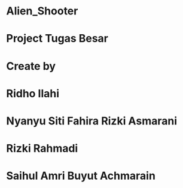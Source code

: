 # Alien_Shooter
# Project Tugas Besar
# Create by
# Ridho Ilahi
# Nyanyu Siti Fahira Rizki Asmarani
# Rizki Rahmadi
# Saihul Amri Buyut Achmarain
